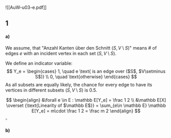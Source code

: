 ![[AuW-u03-e.pdf]]


## 1
#### a)
We assume, that "Anzahl Kanten über den Schnitt ($S, V\setminus S$)" means \# of edges $e$ with an incident vertex in each set ($S, V \setminus S$).

We define an indicator variable:
$$
Y_e =
\begin{cases}
1, \quad e \text{ is an edge over ($S$, $V\setminus S$)} \\
0, \quad \text{otherwise}
\end{cases}
$$
As all subsets are equally likely, the chance for every edge to have its vertices in different subsets $(S, V\setminus S)$ is $0.5$.

$$
\begin{align}
&\forall e \in E : \mathbb E[Y_e] = \frac 1 2 \\
&\mathbb E[X] \overset {\text{Linearity of $\mathbb E$}} = \sum_{e\in \mathbb E} \mathbb E[Y_e] = m\cdot \frac 1 2 = \frac m 2
\end{align}
$$
$\square$

#### b)
